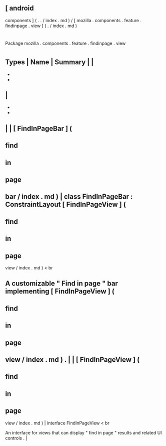 [
android
-
components
]
(
.
.
/
index
.
md
)
/
[
mozilla
.
components
.
feature
.
findinpage
.
view
]
(
.
/
index
.
md
)
#
#
Package
mozilla
.
components
.
feature
.
findinpage
.
view
#
#
#
Types
|
Name
|
Summary
|
|
-
-
-
|
-
-
-
|
|
[
FindInPageBar
]
(
-
find
-
in
-
page
-
bar
/
index
.
md
)
|
class
FindInPageBar
:
ConstraintLayout
[
FindInPageView
]
(
-
find
-
in
-
page
-
view
/
index
.
md
)
<
br
>
A
customizable
"
Find
in
page
"
bar
implementing
[
FindInPageView
]
(
-
find
-
in
-
page
-
view
/
index
.
md
)
.
|
|
[
FindInPageView
]
(
-
find
-
in
-
page
-
view
/
index
.
md
)
|
interface
FindInPageView
<
br
>
An
interface
for
views
that
can
display
"
find
in
page
"
results
and
related
UI
controls
.
|
